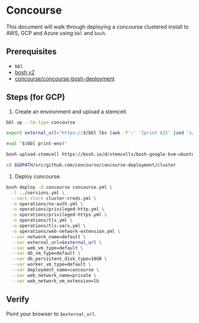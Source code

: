 # Concourse

This document will walk through deploying a concourse clustered
install to AWS, GCP and Azure using `bbl` and `bosh`.

## Prerequisites

- `bbl`
- [bosh v2](https://bosh.io/docs/cli-v2.html)
- [concourse/concourse-bosh-deployment](https://github.com/concourse/concourse-bosh-deployment)

## Steps (for GCP)

1. Create an environment and upload a stemcell.

  ```bash
  bbl up --lb-type concourse

  export external_url="https://$(bbl lbs |awk -F':' '{print $2}' |sed 's/ //')"

  eval "$(bbl print-env)"

  bosh upload-stemcell https://bosh.io/d/stemcells/bosh-google-kvm-ubuntu-trusty-go_agent

  cd $GOPATH/src/github.com/concourse/concourse-deployment/cluster
  ```

1. Deploy concourse.

  ```bash
  bosh deploy -d concourse concourse.yml \
    -l ../versions.yml \
    --vars-store cluster-creds.yml \
    -o operations/no-auth.yml \
    -o operations/privileged-http.yml \
    -o operations/privileged-https.yml \
    -o operations/tls.yml \
    -o operations/tls-vars.yml \
    -o operations/web-network-extension.yml \
    --var network_name=default \
    --var external_url=$external_url \
    --var web_vm_type=default \
    --var db_vm_type=default \
    --var db_persistent_disk_type=10GB \
    --var worker_vm_type=default \
    --var deployment_name=concourse \
    --var web_network_name=private \
    --var web_network_vm_extension=lb
  ```

## Verify
Point your browser to `$external_url`.
